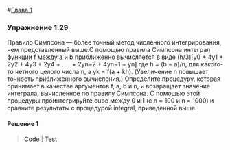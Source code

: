 #[Глава 1](../index.md#Глава-1-Построение-абстракций-с-помощью-процедур)

### Упражнение 1.29
Правило Симпсона — более точный метод численного интегрирования, чем представленный выше.С помощью правила Симпсона интеграл функции f между a и b приближенно вычисляется в виде
(h/3)[y0 + 4y1 + 2y2 + 4y3 + 2y4 + . . . + 2yn−2 + 4yn−1 + yn]
где h = (b − a)/n, для какого-то четного целого числа n, а yk = f(a + kh). (Увеличение n повышает точность приближенного вычисления.) Определите процедуру, которая принимает в качестве аргументов f, a, b и n, и возвращает значение интеграла, вычисленное по правилу Симпсона. С помощью этой процедуры проинтегрируйте cube между 0 и 1 (с n = 100 и n = 1000) и сравните результаты с процедурой integral, приведенной выше.
#### Решение 1
> [Code](../../src/chapter1/1.29.rkt) | [Test](../../test/chapter1/test-1.29.rkt)


